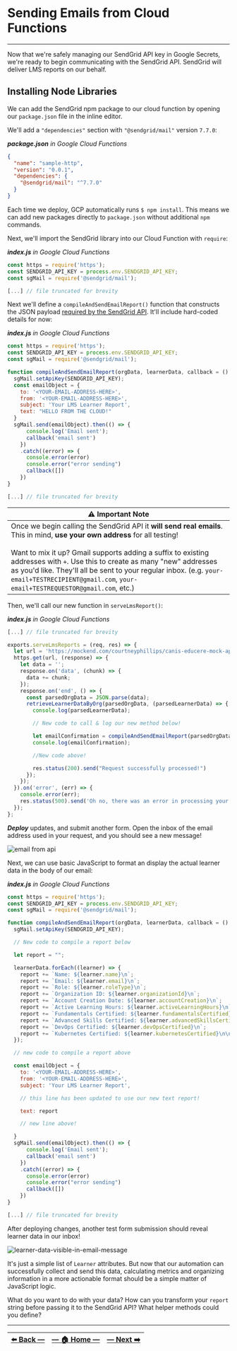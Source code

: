 # Sending Emails from Cloud Functions

---

Now that we're safely managing our SendGrid API key in Google Secrets, we're ready to begin communicating with the SendGrid API. SendGrid will deliver LMS reports on our behalf.

## Installing Node Libraries

We can add the SendGrid npm package to our cloud function by opening our `package.json` file in the inline editor.

We'll add a `"dependencies"` section with `"@sendgrid/mail"` version `7.7.0`:

_**package.json** in Google Cloud Functions_
```json
{
  "name": "sample-http",
  "version": "0.0.1",
  "dependencies": {
    "@sendgrid/mail": "^7.7.0"
  }
}
```

Each time we deploy, GCP automatically runs `$ npm install`. This means we can add new packages directly to `package.json` without additional `npm` commands.

Next, we'll import the SendGrid library into our Cloud Function with `require`:

_**index.js** in Google Cloud Functions_
```javascript
const https = require('https');
const SENDGRID_API_KEY = process.env.SENDGRID_API_KEY;
const sgMail = require('@sendgrid/mail');

[...] // file truncated for brevity

```

Next we'll define a `compileAndSendEmailReport()` function that constructs the JSON payload [required by the SendGrid API](https://docs.sendgrid.com/for-developers/sending-email/api-getting-started). It'll include hard-coded details for now:

_**index.js** in Google Cloud Functions_
```javascript
const https = require('https');
const SENDGRID_API_KEY = process.env.SENDGRID_API_KEY;
const sgMail = require('@sendgrid/mail');

function compileAndSendEmailReport(orgData, learnerData, callback = () => {}){
  sgMail.setApiKey(SENDGRID_API_KEY);
  const emailObject = {
    to: '<YOUR-EMAIL-ADDRESS-HERE>',
    from: '<YOUR-EMAIL-ADDRESS-HERE>',
    subject: 'Your LMS Learner Report',
    text: "HELLO FROM THE CLOUD!"
  }
  sgMail.send(emailObject).then(() => {
      console.log('Email sent');
      callback('email sent')
    })
    .catch((error) => {
      console.error(error)
      console.error("error sending")
      callback([])
    })
}

[...] // file truncated for brevity
```

| ⚠️  Important Note |
|--------------------|
| Once we begin calling the SendGrid API it **will send real emails**. This in mind, **use your own address** for all testing! <br><br>Want to mix it up? Gmail supports adding a suffix to existing addresses with `+`. Use this to create as many "new" addresses as you'd like. They'll all be sent to your regular inbox. (e.g. `your-email+TESTRECIPIENT@gmail.com`, `your-email+TESTREQUESTOR@gmail.com`, etc.)  |


Then, we'll call our new function in `serveLmsReport()`:

_**index.js** in Google Cloud Functions_
```JavaScript
[...] // file truncated for brevity

exports.serveLmsReports = (req, res) => {
  let url = 'https://mockend.com/courtneyphillips/canis-educere-mock-api/organization?companyName_eq=' + encodeURIComponent(req.body.orgName);
  https.get(url, (response) => {
    let data = '';
    response.on('data', (chunk) => {
      data += chunk;
    });
    response.on('end', () => {
      const parsedOrgData = JSON.parse(data);
      retrieveLearnerDataByOrg(parsedOrgData, (parsedLearnerData) => {
        console.log(parsedLearnerData);

        // New code to call & log our new method below!

        let emailConfirmation = compileAndSendEmailReport(parsedOrgData, parsedLearnerData);
        console.log(emailConfirmation);

        //New code above!

        res.status(200).send("Request successfully processed!")
      });
    });
  }).on('error', (err) => {
    console.error(err);
    res.status(500).send('Oh no, there was an error in processing your request. Check Logs for GCP and Apps Scripts.');
  });
};
```

_**Deploy**_ updates, and submit another form. Open the inbox of the email address used in your request, and you should see a new message!

![email from api](../assets/images/email_received_from_api.png)

Next, we can use basic JavaScript to format an display the actual learner data in the body of our email:

_**index.js** in Google Cloud Functions_
```javascript
const https = require('https');
const SENDGRID_API_KEY = process.env.SENDGRID_API_KEY;
const sgMail = require('@sendgrid/mail');

function compileAndSendEmailReport(orgData, learnerData, callback = () => {}){
  sgMail.setApiKey(SENDGRID_API_KEY);

  // New code to compile a report below

  let report = "";

  learnerData.forEach((learner) => {
    report += `Name: ${learner.name}\n`;
    report += `Email: ${learner.email}\n`;
    report += `Role: ${learner.roleType}\n`;
    report += `Organization ID: ${learner.organizationId}\n`;
    report += `Account Creation Date: ${learner.accountCreation}\n`;
    report += `Active Learning Hours: ${learner.activeLearningHours}\n`;
    report += `Fundamentals Certified: ${learner.fundamentalsCertified}\n`;
    report += `Advanced Skills Certified: ${learner.advancedSkillsCertified}\n`;
    report += `DevOps Certified: ${learner.devOpsCertified}\n`;
    report += `Kubernetes Certified: ${learner.kubernetesCertified}\n\n`;
  });

  // new code to compile a report above

  const emailObject = {
    to: '<YOUR-EMAIL-ADDRESS-HERE>',
    from: '<YOUR-EMAIL-ADDRESS-HERE>',
    subject: 'Your LMS Learner Report',

    // this line has been updated to use our new text report!

    text: report

    // new line above!

  }
  sgMail.send(emailObject).then(() => {
      console.log('Email sent');
      callback('email sent')
    })
    .catch((error) => {
      console.error(error)
      console.error("error sending")
      callback([])
    })
}

[...] // file truncated for brevity
```

After deploying changes, another test form submission should reveal learner data in our inbox!

![learner-data-visible-in-email-message](../assets/images/learner_data_via_email.png)

It's just a simple list of `Learner` attributes. But now that our automation can successfully collect and send this data, calculating metrics and organizing information in a more actionable format should be a simple matter of JavaScript logic.  

What do you want to do with your data? How can you transform your `report` string before passing it to the SendGrid API? What helper methods could you define?

---

| [⬅️  Back —](./5.1_managing_api_keys_in_google_cloud_secret_manager.md) | [— 🏠 Home —](https://github.com/courtneyphillips/project-canis-educere) | [— Next  ➡️](./5.3_dynamic_email_recipients_with_sendgrid.md) |
| --- | --- | --- |
